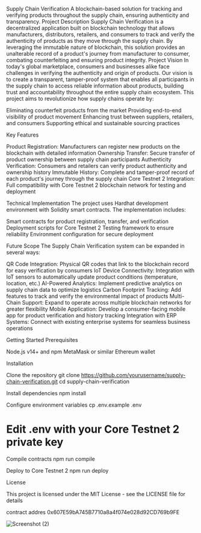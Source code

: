 Supply Chain Verification
A blockchain-based solution for tracking and verifying products throughout the supply chain, ensuring authenticity and transparency.
Project Description
Supply Chain Verification is a decentralized application built on blockchain technology that allows manufacturers, distributors, retailers, and consumers to track and verify the authenticity of products as they move through the supply chain. By leveraging the immutable nature of blockchain, this solution provides an unalterable record of a product's journey from manufacturer to consumer, combating counterfeiting and ensuring product integrity.
Project Vision
In today's global marketplace, consumers and businesses alike face challenges in verifying the authenticity and origin of products. Our vision is to create a transparent, tamper-proof system that enables all participants in the supply chain to access reliable information about products, building trust and accountability throughout the entire supply chain ecosystem.
This project aims to revolutionize how supply chains operate by:

Eliminating counterfeit products from the market
Providing end-to-end visibility of product movement
Enhancing trust between suppliers, retailers, and consumers
Supporting ethical and sustainable sourcing practices

Key Features

Product Registration: Manufacturers can register new products on the blockchain with detailed information
Ownership Transfer: Secure transfer of product ownership between supply chain participants
Authenticity Verification: Consumers and retailers can verify product authenticity and ownership history
Immutable History: Complete and tamper-proof record of each product's journey through the supply chain
Core Testnet 2 Integration: Full compatibility with Core Testnet 2 blockchain network for testing and deployment

Technical Implementation
The project uses Hardhat development environment with Solidity smart contracts. The implementation includes:

Smart contracts for product registration, transfer, and verification
Deployment scripts for Core Testnet 2
Testing framework to ensure reliability
Environment configuration for secure deployment

Future Scope
The Supply Chain Verification system can be expanded in several ways:

QR Code Integration: Physical QR codes that link to the blockchain record for easy verification by consumers
IoT Device Connectivity: Integration with IoT sensors to automatically update product conditions (temperature, location, etc.)
AI-Powered Analytics: Implement predictive analytics on supply chain data to optimize logistics
Carbon Footprint Tracking: Add features to track and verify the environmental impact of products
Multi-Chain Support: Expand to operate across multiple blockchain networks for greater flexibility
Mobile Application: Develop a consumer-facing mobile app for product verification and history tracking
Integration with ERP Systems: Connect with existing enterprise systems for seamless business operations

Getting Started
Prerequisites

Node.js v14+ and npm
MetaMask or similar Ethereum wallet

Installation

Clone the repository
git clone https://github.com/yourusername/supply-chain-verification.git
cd supply-chain-verification

Install dependencies
npm install

Configure environment variables
cp .env.example .env
# Edit .env with your Core Testnet 2 private key

Compile contracts
npm run compile

Deploy to Core Testnet 2
npm run deploy


License

This project is licensed under the MIT License - see the LICENSE file for details

contract addres 0x607E59bA745B7710a8a4f074e028d92CD769b9FE

![Screenshot (2)](https://github.com/user-attachments/assets/4f0269c4-c13f-4842-8b93-f20987465606)

